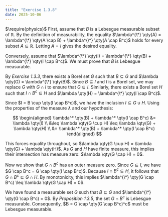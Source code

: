 ```yaml
---
title: "Exercise 1.3.8"
date: 2025-10-06
---
```

$\require{physics}$
First, assume that $B$ is a Lebesgue measurable subset of $\mathbb{R}$. 
By the definition of measurability, the equality $\lambda^{\*} \qty(A) = \lambda^{\*} \qty(A \cap B) + \lambda^{\*} \qty(A \cap B^c)$ holds for every subset $A \subseteq \mathbb{R}$. 
Letting $A = I$ gives the desired equality. 

Conversely, assume that $\lambda^{\*} \qty(I) = \lambda^{\*} \qty(B) + \lambda^{\*} \qty(I \cap B^c)$. 
We must prove that $B$ is Lebesgue measurable. 

By *Exercise 1.3.3*, there exists a Borel set $G$ such that $B \subseteq G$ and $\lambda \qty(G) = \lambda^{\*} \qty(B)$. 
Since $B \subseteq I$ and $I$ is a Borel set, we may replace $G$ with $G \cap I$ to ensure that $G \subseteq I$. 
Similarly, there exists a Borel set $H$ such that $I \cap B^c \subseteq H$ and $\lambda \qty(H) = \lambda^{\*} \qty(I \cap B^c)$. 

Since $I = B \cup \qty(I \cap B^c)$, we have the inclusion $I \subseteq G \cup H$. 
Using the properties of the measure $\lambda$ and our hypothesis:

$$
\begin{aligned}
  \lambda^* \qty(B) + \lambda^* \qty(I \cap B^c) &= \lambda \qty(I) \\
  &\leq \lambda \qty(G \cup H) \leq \lambda \qty(G) + \lambda \qty(H) \\
  &= \lambda^* \qty(B) + \lambda^* \qty(I \cap B^c)
\end{aligned}
$$

This forces equality throughout, so $\lambda \qty(G \cup H) = \lambda \qty(G) + \lambda \qty(H)$. 
As $G$ and $H$ have finite measure, this implies their intersection has measure zero: $\lambda \qty(G \cap H) = 0$. 

Now we show that $G \cap B^c$ has an outer measure zero. 
Since $G \subseteq I$, we have $G \cap B^c = G \cap \qty(I \cap B^c)$. 
Because $I \cap B^c \subseteq H$, it follows that $G \cap B^c \subseteq G \cap H$. 
By monotonicity, this implies $\lambda^{\*} \qty(G \cap B^c) \leq \lambda \qty(G \cap H) = 0$. 

We have found a measurable set $G$ such that $B \subseteq G$ and $\lambda^{\*} \qty(G \cap B^c) = 0$. 
By *Proposition 1.3.5*, the set $G \cap B^c$ is Lebesgue measurable. 
Consequently, $B = G \cap \qty(G \cap B^c)^c$ must be Lebesgue measurable. 
